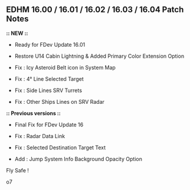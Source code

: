 ## EDHM 16.00 / 16.01 / 16.02 / 16.03 / 16.04 Patch Notes

**:: NEW ::**

- Ready for FDev Update 16.01

- Restore U14 Cabin Lightning & Added Primary Color Extension Option

- Fix : Icy Asteroid Belt icon in System Map

- Fix : 4° Line Selected Target

- Fix : Side Lines SRV Turrets

- Fix : Other Ships Lines on SRV Radar



**:: Previous versions ::**

- Final Fix for FDev Update 16

- Fix : Radar Data Link

- Fix : Selected Destination Target Text

- Add : Jump System Info Background Opacity Option


Fly Safe !

o7
